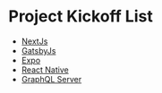 # Project Kickoff List

- [NextJs]()
- [GatsbyJs]()
- [Expo]()
- [React Native]()
- [GraphQL Server]()
